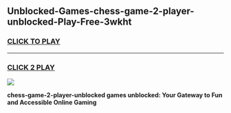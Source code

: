 
## Unblocked-Games-chess-game-2-player-unblocked-Play-Free-3wkht
<h3>
<a href="https://premium76.site?title=chess-game-2-player-unblocked&ref=23A">CLICK TO PLAY</a></h3>
<hr>

<h3>
<a href="https://premium76.site?title=chess-game-2-player-unblocked&ref=23A">CLICK 2 PLAY</a>
  
</h3>

<a href="https://premium76.site?title=chess-game-2-player-unblocked&ref=23A"><img src="https://clearcache.store/games.png"></a>


**chess-game-2-player-unblocked games unblocked: Your Gateway to Fun and Accessible Online Gaming**
